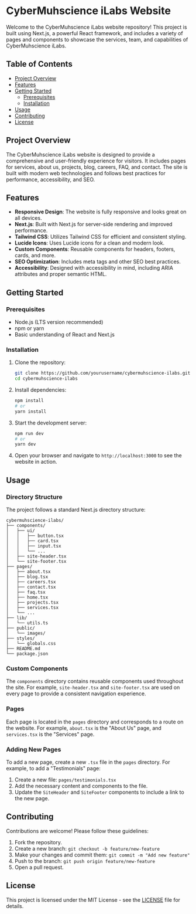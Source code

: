 # CyberMuhscience iLabs Website

Welcome to the CyberMuhscience iLabs website repository! This project is built using Next.js, a powerful React framework, and includes a variety of pages and components to showcase the services, team, and capabilities of CyberMuhscience iLabs.

## Table of Contents

- [Project Overview](#project-overview)
- [Features](#features)
- [Getting Started](#getting-started)
  - [Prerequisites](#prerequisites)
  - [Installation](#installation)
- [Usage](#usage)
- [Contributing](#contributing)
- [License](#license)

## Project Overview

The CyberMuhscience iLabs website is designed to provide a comprehensive and user-friendly experience for visitors. It includes pages for services, about us, projects, blog, careers, FAQ, and contact. The site is built with modern web technologies and follows best practices for performance, accessibility, and SEO.

## Features

- **Responsive Design**: The website is fully responsive and looks great on all devices.
- **Next.js**: Built with Next.js for server-side rendering and improved performance.
- **Tailwind CSS**: Utilizes Tailwind CSS for efficient and consistent styling.
- **Lucide Icons**: Uses Lucide icons for a clean and modern look.
- **Custom Components**: Reusable components for headers, footers, cards, and more.
- **SEO Optimization**: Includes meta tags and other SEO best practices.
- **Accessibility**: Designed with accessibility in mind, including ARIA attributes and proper semantic HTML.

## Getting Started

### Prerequisites

- Node.js (LTS version recommended)
- npm or yarn
- Basic understanding of React and Next.js

### Installation

1. Clone the repository:

   ```bash
   git clone https://github.com/yourusername/cybermuhscience-ilabs.git
   cd cybermuhscience-ilabs
   ```

2. Install dependencies:

   ```bash
   npm install
   # or
   yarn install
   ```

3. Start the development server:

   ```bash
   npm run dev
   # or
   yarn dev
   ```

4. Open your browser and navigate to `http://localhost:3000` to see the website in action.

## Usage

### Directory Structure

The project follows a standard Next.js directory structure:

```
cybermuhscience-ilabs/
├── components/
│   ├── ui/
│   │   ├── button.tsx
│   │   ├── card.tsx
│   │   ├── input.tsx
│   │   └── ...
│   ├── site-header.tsx
│   └── site-footer.tsx
├── pages/
│   ├── about.tsx
│   ├── blog.tsx
│   ├── careers.tsx
│   ├── contact.tsx
│   ├── faq.tsx
│   ├── home.tsx
│   ├── projects.tsx
│   ├── services.tsx
│   └── ...
├── lib/
│   └── utils.ts
├── public/
│   └── images/
├── styles/
│   └── globals.css
├── README.md
└── package.json
```

### Custom Components

The `components` directory contains reusable components used throughout the site. For example, `site-header.tsx` and `site-footer.tsx` are used on every page to provide a consistent navigation experience.

### Pages

Each page is located in the `pages` directory and corresponds to a route on the website. For example, `about.tsx` is the "About Us" page, and `services.tsx` is the "Services" page.

### Adding New Pages

To add a new page, create a new `.tsx` file in the `pages` directory. For example, to add a "Testimonials" page:

1. Create a new file: `pages/testimonials.tsx`
2. Add the necessary content and components to the file.
3. Update the `SiteHeader` and `SiteFooter` components to include a link to the new page.

## Contributing

Contributions are welcome! Please follow these guidelines:

1. Fork the repository.
2. Create a new branch: `git checkout -b feature/new-feature`
3. Make your changes and commit them: `git commit -m "Add new feature"`
4. Push to the branch: `git push origin feature/new-feature`
5. Open a pull request.

## License

This project is licensed under the MIT License - see the [LICENSE](LICENSE) file for details.
